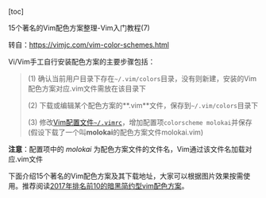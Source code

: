 [toc]


15个著名的Vim配色方案整理-Vim入门教程(7)

转自：https://vimjc.com/vim-color-schemes.html


Vi/Vim手工自行安装配色方案的主要步骤包括：

> (1) 确认当前用户目录下存在`~/.vim/colors`目录，没有则新建，安装的Vim配色方案对应.vim文件需放在该目录下
>
> (2) 下载或编辑某个配色方案的**.vim**文件，保存到`~/.vim/colors`目录下
>
> (3) 修改[Vim配置文件`~/.vimrc`](https://vimjc.com/vimrc-config.html)，增加配置项`colorscheme molokai`并保存 (假设下载了一个叫**molokai**的配色方案文件molokai.vim)

**注意**：配置项中的 *molokai* 为配色方案文件的文件名，Vim通过该文件名加载对应.vim文件



下面介绍15个著名的Vim配色方案及其下载地址，大家可以根据图片效果按需使用。推荐阅读[2017年排名前10的暗黑简约型vim配色方案](https://vimjc.com/10-light-vim-color-scheme.html)。


